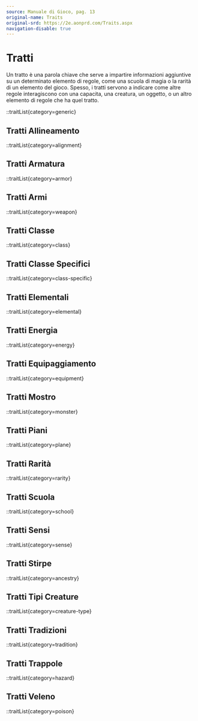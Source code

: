 ```yaml
---
source: Manuale di Gioco, pag. 13
original-name: Traits
original-srd: https://2e.aonprd.com/Traits.aspx
navigation-disable: true
---
```


# Tratti

Un tratto è una parola chiave che serve a impartire informazioni aggiuntive su
un determinato elemento di regole, come una scuola di magia o la rarità di un
elemento del gioco. Spesso, i tratti servono a indicare come altre regole
interagiscono con una capacita, una creatura, un oggetto, o un altro elemento di
regole che ha quel tratto.

<!-- prettier-ignore -->
::traitList{category=generic}

## Tratti Allineamento

<!-- prettier-ignore -->
::traitList{category=alignment}

## Tratti Armatura

<!-- prettier-ignore -->
::traitList{category=armor}

## Tratti Armi

<!-- prettier-ignore -->
::traitList{category=weapon}

## Tratti Classe

<!-- prettier-ignore -->
::traitList{category=class}

## Tratti Classe Specifici

<!-- prettier-ignore -->
::traitList{category=class-specific}

## Tratti Elementali

<!-- prettier-ignore -->
::traitList{category=elemental}

## Tratti Energia

<!-- prettier-ignore -->
::traitList{category=energy}

## Tratti Equipaggiamento

<!-- prettier-ignore -->
::traitList{category=equipment}

## Tratti Mostro

<!-- prettier-ignore -->
::traitList{category=monster}

## Tratti Piani

<!-- prettier-ignore -->
::traitList{category=plane}

## Tratti Rarità

<!-- prettier-ignore -->
::traitList{category=rarity}

## Tratti Scuola

<!-- prettier-ignore -->
::traitList{category=school}

## Tratti Sensi

<!-- prettier-ignore -->
::traitList{category=sense}

## Tratti Stirpe

<!-- prettier-ignore -->
::traitList{category=ancestry}

## Tratti Tipi Creature

<!-- prettier-ignore -->
::traitList{category=creature-type}

## Tratti Tradizioni

<!-- prettier-ignore -->
::traitList{category=tradition}

## Tratti Trappole

<!-- prettier-ignore -->
::traitList{category=hazard}

## Tratti Veleno

<!-- prettier-ignore -->
::traitList{category=poison}

